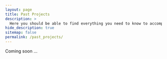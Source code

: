 ```yaml
---
layout: page
title: Past Projects
description: >
  Here you should be able to find everything you need to know to accomplish the most common tasks when blogging with Hydejack.
hide_description: true
sitemap: false
permalink: /past_projects/
---
```


Coming soon ...
